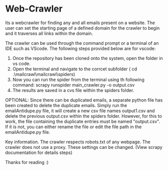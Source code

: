 # Web-Crawler
Its a webcrawler for finding any and all emails present on a website.
The user can set the starting page of a defined domain for the crawler to begin and it traverses all links within the domain.

The crawler can be used through the command prompt or a terminal of an IDE such as VScode. The following steps provided below are for vscode:
1. Once the repository has been cloned onto the system, open the folder in vs code.
2. Open the terminal and navigate to the corrcet subfolder ( cd .\mailcrawl\mailcrawl\spiders)
3. Now you can run the spider from the terminal using th following command: scrapy runspider main_crawler.py -o output.csv
4. The results are saved in a cvs file within the spiders folder.

OPTIONAL:
Since there can be duplicated emails, a separate python file has been created to delete the duplicate emails. 
Simply run the emailAntidupe.py file, it will create a new csv file names output1.csv and delete the previous output.csv within the spiders folder.
However, for this to work, the file containing the duplicate entries must be named "output.csv". 
If it is not, you can either rename the file or edit the file path in the emailAntidupe.py file.

Key information.
The crawler respects robots.txt of any webpage.
The crawler does not use a proxy.
These settings can be changed. (View scrapy documentation for details steps)

Thanks for reading :)
